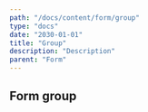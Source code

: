 ```yaml
---
path: "/docs/content/form/group"
type: "docs"
date: "2030-01-01"
title: "Group"
description: "Description"
parent: "Form"
---
```


<h2>Form group</h2>

<demo>
  <div class="demo-inner">
    <div class="demo-item" data-iframe="/demos/form/group/tests" data-name="tests">
    </div>
  </div>
</demo>
